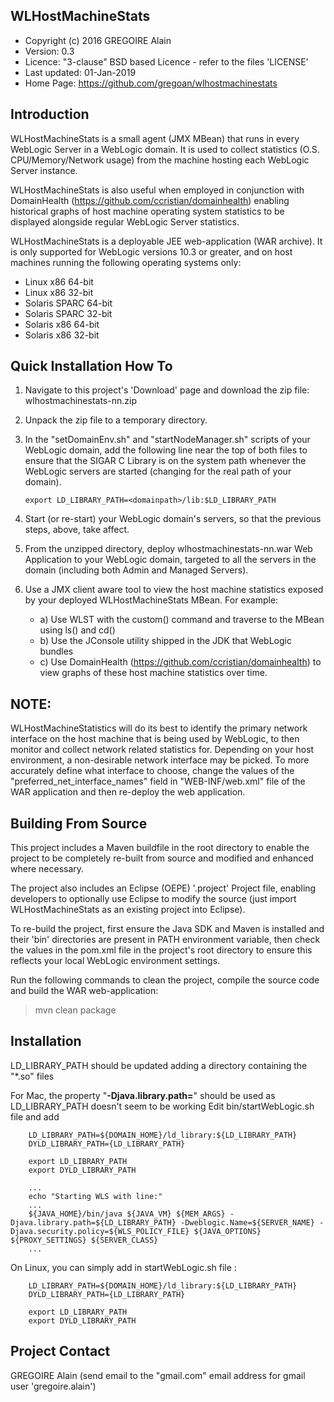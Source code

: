 WLHostMachineStats
------------------

 * Copyright (c) 2016 GREGOIRE Alain
 * Version:  0.3
 * Licence:  "3-clause" BSD based Licence - refer to the files 'LICENSE'
 * Last updated:  01-Jan-2019
 * Home Page:  https://github.com/gregoan/wlhostmachinestats

Introduction
------------
WLHostMachineStats is a small agent (JMX MBean) that runs in every WebLogic Server in a WebLogic domain. It is used to collect statistics (O.S. CPU/Memory/Network usage) from the machine hosting each WebLogic Server instance.

WLHostMachineStats is also useful when employed in conjunction with DomainHealth (https://github.com/ccristian/domainhealth) enabling historical graphs of host machine operating system statistics to be displayed alongside regular WebLogic Server statistics.

WLHostMachineStats is a deployable JEE web-application (WAR archive). It is only supported for WebLogic versions 10.3 or greater, and on host machines running the following operating systems only: 

 * Linux x86 64-bit
 * Linux x86 32-bit
 * Solaris SPARC 64-bit
 * Solaris SPARC 32-bit
 * Solaris x86 64-bit
 * Solaris x86 32-bit

Quick Installation How To
-------------------------
   1. Navigate to this project's 'Download' page and download the zip file: wlhostmachinestats-nn.zip
   2. Unpack the zip file to a temporary directory.
   3. In the "setDomainEnv.sh" and "startNodeManager.sh" scripts of your WebLogic domain, add the following line near the top of both files to ensure that the SIGAR C Library is on the system path whenever the WebLogic servers are started (changing <domainpath> for the real path of your domain).
   
          export LD_LIBRARY_PATH=<domainpath>/lib:$LD_LIBRARY_PATH
   
   4. Start (or re-start) your WebLogic domain's servers, so that the previous steps, above, take affect. 
   5. From the unzipped directory, deploy wlhostmachinestats-nn.war Web Application to your WebLogic domain, targeted to all the servers in the domain (including both Admin and Managed Servers).
   6. Use a JMX client aware tool to view the host machine statistics exposed by your deployed WLHostMachineStats MBean.
      For example:
        - a) Use WLST with the custom() command and traverse to the MBean using ls() and cd()
        - b) Use the JConsole utility shipped in the JDK that WebLogic bundles 
        - c) Use DomainHealth (https://github.com/ccristian/domainhealth) to view graphs of these host machine statistics over time. 

NOTE:
-----

WLHostMachineStatistics will do its best to identify the primary network interface on the host machine that is being used by WebLogic, to then monitor and collect network related statistics for. Depending on your host environment, a non-desirable network interface may be picked. To more accurately define what interface to choose, change the values of the "preferred_net_interface_names" field in "WEB-INF/web.xml" file of the WAR application and then re-deploy the web application.

Building From Source
--------------------

This project includes a Maven buildfile in the root directory to enable the project to be completely re-built from source and modified and enhanced where necessary.

The project also includes an Eclipse (OEPE) '.project' Project file, enabling developers to optionally use Eclipse to modify the source (just import WLHostMachineStats as an existing project into Eclipse). 

To re-build the project, first ensure the Java SDK and Maven is installed and their 'bin' directories are present in PATH environment variable, then check the values in the pom.xml file in the project's root directory to ensure this reflects your local WebLogic environment settings. 

Run the following commands to clean the project, compile the source code and build the WAR web-application:

 > mvn clean package
 
Installation
------------

LD_LIBRARY_PATH should be updated adding a directory containing the "*.so" files

For Mac, the property "**-Djava.library.path=<DIRECTORY>**" should be used as LD_LIBRARY_PATH doesn't seem to be working
Edit bin/startWebLogic.sh file and add

        LD_LIBRARY_PATH=${DOMAIN_HOME}/ld_library:${LD_LIBRARY_PATH}
        DYLD_LIBRARY_PATH={LD_LIBRARY_PATH}
                
        export LD_LIBRARY_PATH
        export DYLD_LIBRARY_PATH

        ...
        echo "Starting WLS with line:"
        ...
        ${JAVA_HOME}/bin/java ${JAVA_VM} ${MEM_ARGS} -Djava.library.path=${LD_LIBRARY_PATH} -Dweblogic.Name=${SERVER_NAME} -Djava.security.policy=${WLS_POLICY_FILE} ${JAVA_OPTIONS} ${PROXY_SETTINGS} ${SERVER_CLASS}
        ...

On Linux, you can simply add in startWebLogic.sh file :

        LD_LIBRARY_PATH=${DOMAIN_HOME}/ld_library:${LD_LIBRARY_PATH}
        DYLD_LIBRARY_PATH={LD_LIBRARY_PATH}

        export LD_LIBRARY_PATH
        export DYLD_LIBRARY_PATH

Project Contact
---------------
GREGOIRE Alain (send email to the "gmail.com" email address for gmail user 'gregoire.alain')